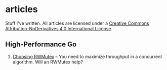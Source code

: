 # articles

Stuff I've written. All articles are licensed under a [Creative Commons Attribution-NoDerivatives 4.0 International License](https://creativecommons.org/licenses/by-nd/4.0/).

## High-Performance Go

1. [Choosing RWMutex](https://talks.godoc.org/github.com/zephyrtronium/articles/rwmutex/rwmutex.article) – You need to maximize throughput in a concurrent algorithm. Will an RWMutex help?
